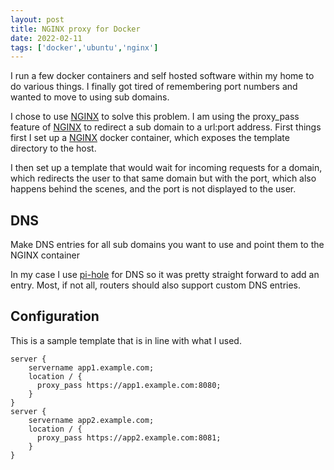 ```yaml
---
layout: post
title: NGINX proxy for Docker
date: 2022-02-11
tags: ['docker','ubuntu','nginx']
---
```


I run a few docker containers and self hosted software within my home to do various things.  I finally got tired of remembering port numbers and wanted to move to using sub domains.  

I chose to use [NGINX](https://www.nginx.com/) to solve this problem.  I am using the proxy_pass feature of [NGINX](https://www.nginx.com/) to redirect a sub domain to a url:port address.  First things first I set up a [NGINX](https://www.nginx.com/) docker container, which exposes the template directory to the host.  

I then set up a template that would wait for incoming requests for a domain, which redirects the user to that same domain but with the port, which also happens behind the scenes, and the port is not displayed to the user.

## DNS
Make DNS entries for all sub domains you want to use and point them to the NGINX container  
  
In my case I use [pi-hole](https://pi-hole.net/) for DNS so it was pretty straight forward to add an entry.  Most, if not all, routers should also support custom DNS entries.

## Configuration
This is a sample template that is in line with what I used.  
```
server { 
    servername app1.example.com;
    location / {
      proxy_pass https://app1.example.com:8080;
    }
}
server { 
    servername app2.example.com;
    location / {
      proxy_pass https://app2.example.com:8081;
    }
}
```